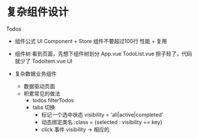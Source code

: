 # 复杂组件设计

Todos

- 组件公式
    UI Component + Store
    组件不要超过100行
    性能 + 复用
- 组件树
    看到页面，先想下组件树划分
    App.vue
    TodoList.vue 担子轻了，代码就少了
    TodoItem.vue UI

- 复杂数据业务组件
    - 数据驱动页面
    - 积累常见的做法
        - todos filterTodos
        - tabs 切换
            - 标记一个选中状态 visibility = 'all|active|completed'
            - 动态绑定类名 :class = {selected : visibility == key}
            - click 事件 visibility -> 相应的
